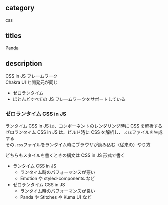 ## category

css

## titles

Panda

## description

CSS in JS フレームワーク  
Chakra UI と開発元が同じ

- ゼロランタイム
- ほとんどすべての JS フレームワークをサポートしている

### ゼロランタイム CSS in JS

ランタイム CSS in JS は、コンポーネントのレンダリング時に CSS を解析する  
ゼロランタイム CSS in JS は、ビルド時に CSS を解析し、`.css`ファイルを生成する  
その`.css`ファイルをランタイム時にブラウザが読み込む（従来の）やり方

どちらもスタイルを書くときの構文は CSS in JS 形式で書く

- ランタイム CSS in JS
  - ランタイム時のパフォーマンスが悪い
  - Emotion や styled-components など
- ゼロランタイム CSS in JS
  - ランタイム時のパフォーマンスが良い
  - Panda や Stitches や Kuma UI など
